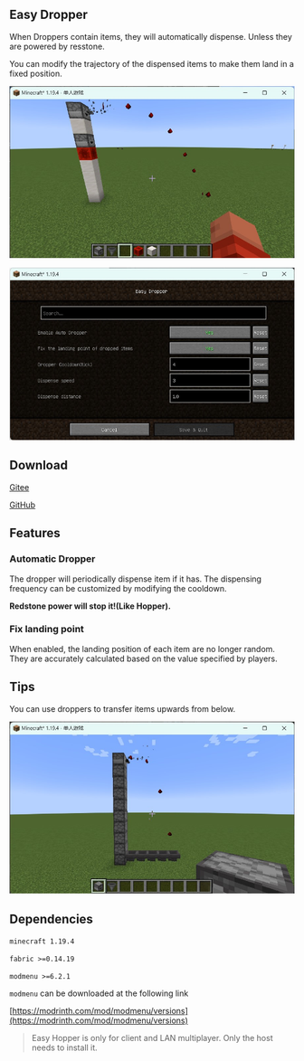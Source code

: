 ## Easy Dropper

When Droppers contain items, they will automatically dispense. Unless they are powered by resstone.

You can modify the trajectory of the dispensed items to make them land in a fixed position.

![screenshot1](res/sh_4.jpg)

![screenshot2](res/sh_2_EN.jpg)

## Download

[Gitee](https://gitee.com/EasyMod/EasyDropper/releases/)

[GitHub](https://github.com/DearXuan7392/EasyDropper/releases/)

## Features

### Automatic Dropper

The dropper will periodically dispense item if it has. The dispensing frequency can be customized by modifying the cooldown.

**Redstone power will stop it!(Like Hopper).**

### Fix landing point

When enabled, the landing position of each item are no longer random. They are accurately calculated based on the value specified by players.

## Tips

You can use droppers to transfer items upwards from below.

![screenshot3](res/sh_3.jpg)

## Dependencies

``minecraft 1.19.4``

``fabric >=0.14.19``

``modmenu >=6.2.1``

``modmenu`` can be downloaded at the following link

[https://modrinth.com/mod/modmenu/versions](https://modrinth.com/mod/modmenu/versions)

> Easy Hopper is only for client and LAN multiplayer. Only the host needs to install it.